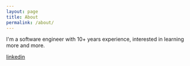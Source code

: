 ```yaml
---
layout: page
title: About
permalink: /about/
---
```


I'm a software engineer with 10+ years experience, interested in learning more and more.

[linkedin](https://www.linkedin.com/in/bartek-kalinka-14226112b)
